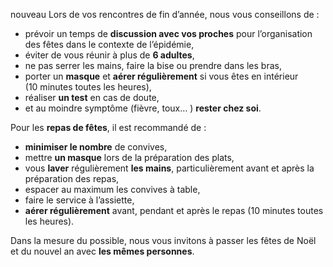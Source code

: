 <span class="nouveau">nouveau</span> Lors de vos rencontres de fin d’année, nous vous conseillons de :

* prévoir un temps de **discussion avec vos proches** pour l’organisation des fêtes dans le contexte de l’épidémie,
* éviter de vous réunir à plus de **6 adultes**,
* ne pas serrer les mains, faire la bise ou prendre dans les bras, 
* porter un **masque** et **aérer régulièrement** si vous êtes en intérieur (10 minutes toutes les heures),
* réaliser **un test** en cas de doute,
* et au moindre symptôme (fièvre, toux… ) **rester chez soi**.

Pour les **repas de fêtes**, il est recommandé de :

* **minimiser le nombre** de convives,
* mettre **un masque** lors de la préparation des plats,
* vous **laver** régulièrement **les mains**, particulièrement avant et après la préparation des repas,
* espacer au maximum les convives à table,
* faire le service à l’assiette,
* **aérer régulièrement** avant, pendant et après le repas (10 minutes toutes les heures).

Dans la mesure du possible, nous vous invitons à passer les fêtes de Noël et du nouvel an avec **les mêmes personnes**.
